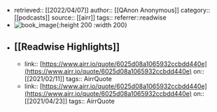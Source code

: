 - retrieved:: [[2022/04/07]]
  author:: [[QAnon Anonymous]]
  category:: [[podcasts]]
  source:: [[airr]]
  tags:: 
  referrer::readwise
- ![book_image](https://i1.sndcdn.com/avatars-5a5nfLzp2yEBu0Wc-HYF8iQ-original.jpg){:height 200 :width 200}
- ## [[Readwise Highlights]]
	- link:: [https://www.airr.io/quote/6025d08a1065932ccbdd440e](https://www.airr.io/quote/6025d08a1065932ccbdd440e)
	  on:: [[2021/02/11]]
	  tags:: 
	  AirrQuote
	- link:: [https://www.airr.io/quote/6025d08a1065932ccbdd440e](https://www.airr.io/quote/6025d08a1065932ccbdd440e)
	  on:: [[2021/04/23]]
	  tags:: 
	  AirrQuote